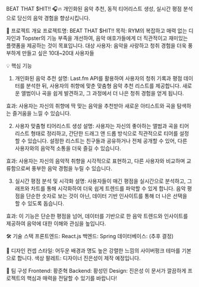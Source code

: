 BEAT THAT $HIT!! 🎧🔥
개인화된 음악 추천, 동적 티어리스트 생성, 실시간 평점 분석으로 당신의 음악 경험을 향상시킵니다.

🎯 프로젝트 개요
프로젝트명: BEAT THAT $HIT!!
목적: RYM의 복잡하고 매력 없는 디자인과 Topster의 기능 부족을 개선하여, 음악 애호가들에게 더 직관적이고 재미있는 플랫폼을 제공하는 것이 목표입니다.
대상 사용자: 음악을 사랑하고 청취 경험을 더욱 풍부하게 만들고 싶은 10대~20대 사용자들

💡 핵심 기능
1. 개인화된 음악 추천
설명:
Last.fm API를 활용하여 사용자의 청취 기록과 평점 데이터를 분석한 뒤, 사용자의 취향에 맞춘 맞춤형 음악 추천 리스트를 제공합니다. 새로운 앨범이나 곡을 쉽게 발견하고, 그 과정에서 더 나은 청취 경험을 얻게 됩니다.

효과:
사용자는 자신의 취향에 딱 맞는 음악을 추천받아 새로운 아티스트와 곡을 탐색하는 즐거움을 느낄 수 있습니다.

2. 사용자 맞춤형 티어리스트 생성
설명:
사용자는 자신의 좋아하는 앨범과 곡을 티어리스트 형태로 정리하고, 간단한 드래그 앤 드롭 방식으로 직관적으로 티어를 설정할 수 있습니다. 설정한 리스트는 친구들과 공유하거나 전체 공개할 수 있어, 다른 사용자와의 음악적 소통을 더욱 즐길 수 있습니다.

효과:
사용자는 자신의 음악적 취향을 시각적으로 표현하고, 다른 사용자와 비교하며 교류함으로써 풍부한 음악 경험을 누릴 수 있습니다.

3. 실시간 평점 분석 및 시각화
설명:
사용자들이 매긴 평점을 실시간으로 분석하고, 그래프와 차트를 통해 시각화하여 더욱 쉽게 트렌드를 파악할 수 있게 합니다. 음악 평점을 단순한 숫자로 보는 것이 아닌, 데이터 기반 인사이트를 통해 더 나은 선택을 할 수 있도록 돕습니다.

효과:
이 기능은 단순한 평점을 넘어, 데이터를 기반으로 한 음악 트렌드와 인사이트를 제공하여 음악에 대한 이해와 관심을 높입니다.

🛠 기술 스택
프론트엔드: React.js
백엔드: Spring
데이터베이스: (추후 결정)

🎨 디자인 컨셉
스타일: 어두운 배경과 명도 높은 강렬한 느낌의 사이버펑크 테마를 기본으로 합니다.
색상 팔레트: 디자이너 진은성이 제작 예정입니다.

👥 팀 구성
Frontend: 황준혁
Backend: 황성민
Design: 진은성
이 문서가 깔끔하게 프로젝트의 핵심과 매력을 전달할 수 있기를 바랍니다!